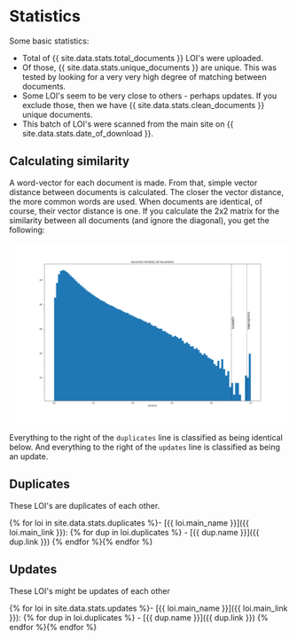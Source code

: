 # Statistics

Some basic statistics:

- Total of {{ site.data.stats.total_documents }} LOI's were uploaded.
- Of those, {{ site.data.stats.unique_documents }} are unique. This was tested by looking for a very very high degree of matching between documents.
- Some LOI's seem to be very close to others - perhaps updates. If you exclude those, then we have {{ site.data.stats.clean_documents }} unique documents.
- This batch of LOI's were scanned from the main site on {{ site.data.stats.date_of_download }}.

## Calculating similarity

A word-vector for each document is made. From that, simple vector distance between documents is calculated. The closer the vector distance, the more common words are used. When documents are identical, of course, their vector distance is one. If you calculate the 2x2 matrix for the similarity between all documents (and ignore the diagonal), you get the following:

![Document Similarity](assets/images/document_similarity.png)

Everything to the right of the `duplicates` line is classified as being identical below. And everything to the right of the `updates` line is classified as being an update.

## Duplicates

These LOI's are duplicates of each other.

{% for loi in site.data.stats.duplicates %}- [{{ loi.main_name }}]({{ loi.main_link }}):
{% for dup in loi.duplicates %}   - [{{ dup.name }}]({{ dup.link }})
{% endfor %}{% endfor %}

## Updates

These LOI's might be updates of each other

{% for loi in site.data.stats.updates %}- [{{ loi.main_name }}]({{ loi.main_link }}):
{% for dup in loi.duplicates %}   - [{{ dup.name }}]({{ dup.link }})
{% endfor %}{% endfor %}
